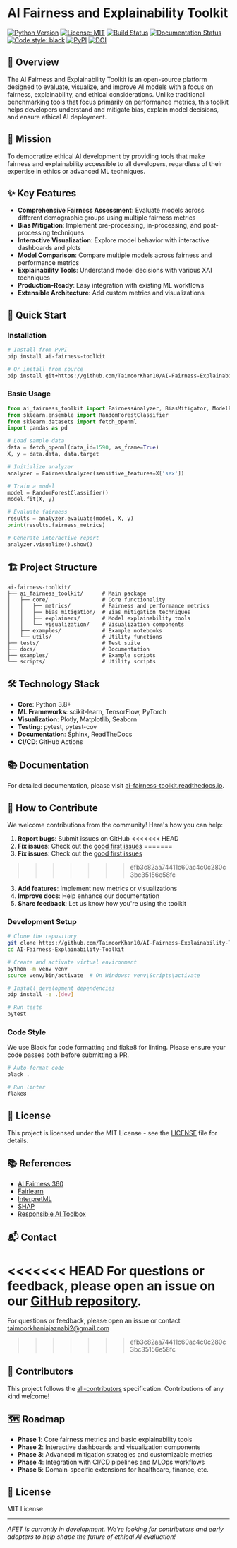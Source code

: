# AI Fairness and Explainability Toolkit

[![Python Version](https://img.shields.io/badge/python-3.8%2B-blue.svg)](https://www.python.org/downloads/)
[![License: MIT](https://img.shields.io/badge/License-MIT-yellow.svg)](https://opensource.org/licenses/MIT)
[![Build Status](https://github.com/TaimoorKhan10/AI-Fairness-Explainability-Toolkit/actions/workflows/tests.yml/badge.svg)](https://github.com/TaimoorKhan10/AI-Fairness-Explainability-Toolkit/actions)
[![Documentation Status](https://readthedocs.org/projects/ai-fairness-toolkit/badge/?version=latest)](https://ai-fairness-toolkit.readthedocs.io/)
[![Code style: black](https://img.shields.io/badge/code%20style-black-000000.svg)](https://github.com/psf/black)
[![PyPI](https://img.shields.io/pypi/v/ai-fairness-toolkit?color=blue&logo=pypi&logoColor=white)](https://pypi.org/project/ai-fairness-toolkit/)
[![DOI](https://zenodo.org/badge/DOI/10.5281/zenodo.XXXXXXX.svg)](https://doi.org/10.5281/zenodo.XXXXXXX)

## 🌟 Overview

The AI Fairness and Explainability Toolkit is an open-source platform designed to evaluate, visualize, and improve AI models with a focus on fairness, explainability, and ethical considerations. Unlike traditional benchmarking tools that focus primarily on performance metrics, this toolkit helps developers understand and mitigate bias, explain model decisions, and ensure ethical AI deployment.

## 🎯 Mission

To democratize ethical AI development by providing tools that make fairness and explainability accessible to all developers, regardless of their expertise in ethics or advanced ML techniques.

## ✨ Key Features

- **Comprehensive Fairness Assessment**: Evaluate models across different demographic groups using multiple fairness metrics
- **Bias Mitigation**: Implement pre-processing, in-processing, and post-processing techniques
- **Interactive Visualization**: Explore model behavior with interactive dashboards and plots
- **Model Comparison**: Compare multiple models across fairness and performance metrics
- **Explainability Tools**: Understand model decisions with various XAI techniques
- **Production-Ready**: Easy integration with existing ML workflows
- **Extensible Architecture**: Add custom metrics and visualizations

## 🚀 Quick Start

### Installation

```bash
# Install from PyPI
pip install ai-fairness-toolkit

# Or install from source
pip install git+https://github.com/TaimoorKhan10/AI-Fairness-Explainability-Toolkit.git
```

### Basic Usage

```python
from ai_fairness_toolkit import FairnessAnalyzer, BiasMitigator, ModelExplainer
from sklearn.ensemble import RandomForestClassifier
from sklearn.datasets import fetch_openml
import pandas as pd

# Load sample data
data = fetch_openml(data_id=1590, as_frame=True)
X, y = data.data, data.target

# Initialize analyzer
analyzer = FairnessAnalyzer(sensitive_features=X['sex'])

# Train a model
model = RandomForestClassifier()
model.fit(X, y)

# Evaluate fairness
results = analyzer.evaluate(model, X, y)
print(results.fairness_metrics)

# Generate interactive report
analyzer.visualize().show()
```

## 🏗️ Project Structure

```
ai-fairness-toolkit/
├── ai_fairness_toolkit/      # Main package
│   ├── core/                 # Core functionality
│   │   ├── metrics/          # Fairness and performance metrics
│   │   ├── bias_mitigation/  # Bias mitigation techniques
│   │   ├── explainers/       # Model explainability tools
│   │   └── visualization/    # Visualization components
│   ├── examples/             # Example notebooks
│   └── utils/                # Utility functions
├── tests/                    # Test suite
├── docs/                     # Documentation
├── examples/                 # Example scripts
└── scripts/                  # Utility scripts
```

## 🛠️ Technology Stack

- **Core**: Python 3.8+
- **ML Frameworks**: scikit-learn, TensorFlow, PyTorch
- **Visualization**: Plotly, Matplotlib, Seaborn
- **Testing**: pytest, pytest-cov
- **Documentation**: Sphinx, ReadTheDocs
- **CI/CD**: GitHub Actions

## 📚 Documentation

For detailed documentation, please visit [ai-fairness-toolkit.readthedocs.io](https://ai-fairness-toolkit.readthedocs.io/).

## 🤝 How to Contribute

We welcome contributions from the community! Here's how you can help:

1. **Report bugs**: Submit issues on GitHub
<<<<<<< HEAD
2. **Fix issues**: Check out the [good first issues](https://github.com/TaimoorKhan10/AI-Fairness-Explainability-Toolkit/labels/good%20first%20issue)
=======
2. **Fix issues**: Check out the [good first issues](https://github.com/TaimoorKhan10afet/labels/good%20first%20issue)
>>>>>>> efb3c82aa74411c60ac4c0c280c3bc35156e58fc
3. **Add features**: Implement new metrics or visualizations
4. **Improve docs**: Help enhance our documentation
5. **Share feedback**: Let us know how you're using the toolkit

### Development Setup

```bash
# Clone the repository
git clone https://github.com/TaimoorKhan10/AI-Fairness-Explainability-Toolkit.git
cd AI-Fairness-Explainability-Toolkit

# Create and activate virtual environment
python -m venv venv
source venv/bin/activate  # On Windows: venv\Scripts\activate

# Install development dependencies
pip install -e .[dev]

# Run tests
pytest
```

### Code Style

We use Black for code formatting and flake8 for linting. Please ensure your code passes both before submitting a PR.

```bash
# Auto-format code
black .

# Run linter
flake8
```

## 📄 License

This project is licensed under the MIT License - see the [LICENSE](LICENSE) file for details.

## 📚 References

- [AI Fairness 360](https://aif360.mybluemix.net/)
- [Fairlearn](https://fairlearn.org/)
- [InterpretML](https://interpret.ml/)
- [SHAP](https://shap.readthedocs.io/)
- [Responsible AI Toolbox](https://responsibleaitoolbox.ai/)

## 📬 Contact

<<<<<<< HEAD
For questions or feedback, please open an issue on our [GitHub repository](https://github.com/TaimoorKhan10/AI-Fairness-Explainability-Toolkit/issues).
=======
For questions or feedback, please open an issue or contact taimoorkhaniajaznabi2@gmail.com
>>>>>>> efb3c82aa74411c60ac4c0c280c3bc35156e58fc

## 🤝 Contributors

<!-- ALL-CONTRIBUTORS-LIST:START - Do not remove or modify this section -->
<!-- prettier-ignore-start -->
<!-- markdownlint-disable -->
<!-- markdownlint-restore -->
<!-- prettier-ignore-end -->
<!-- ALL-CONTRIBUTORS-LIST:END -->

This project follows the [all-contributors](https://github.com/all-contributors/all-contributors) specification. Contributions of any kind welcome!

## 🗺️ Roadmap

- **Phase 1**: Core fairness metrics and basic explainability tools
- **Phase 2**: Interactive dashboards and visualization components
- **Phase 3**: Advanced mitigation strategies and customizable metrics
- **Phase 4**: Integration with CI/CD pipelines and MLOps workflows
- **Phase 5**: Domain-specific extensions for healthcare, finance, etc.

## 📜 License

MIT License

---

*AFET is currently in development. We're looking for contributors and early adopters to help shape the future of ethical AI evaluation!*
